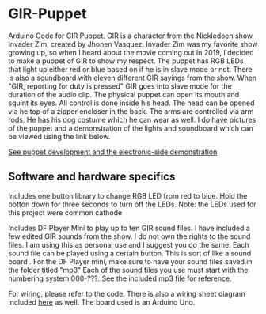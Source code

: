 # GIR-Puppet
Arduino Code for GIR Puppet. GIR is a character from the Nickledoen show Invader Zim, created by Jhonen Vasquez. Invader Zim was my favorite show growing up, so when I heard about the movie coming out in 2019, I decided to make a puppet of GIR to show my respect. The puppet has RGB LEDs that light up either red or blue based on if he is in slave mode or not. There is also a soundboard with eleven different GIR sayings from the show. When "GIR, reporting for duty is pressed" GIR goes into slave mode for the duration of the audio clip. The physical puppet can open its mouth and squint its eyes. All control is done inside his head. The head can be opened via he top of a zipper encloser in the back. The arms are controlled via arm rods. He has his dog costume which he can wear as well. I do have pictures of the puppet and a demonstration of the lights and soundboard which can be viewed using the link below. 

[See puppet development and the electronic-side demonstration](https://photos.app.goo.gl/zHn9fzXsvYNPt4DD8) 

## Software and hardware specifics ##

Includes one button library to change RGB LED from red to blue. Hold the botton down for three seconds to turn off the LEDs. 
Note: the LEDs used for this project were common cathode

Includes DF Player Mini to play up to ten GIR sound files. I have included a few edited GIR sounds from the show. I do not own the rights to the sound files. I am using this as personal use and I suggest you do the same. Each sound file can be played using a certain button. This is sort of like a sound board .
For the DF Player mini, make sure to have your sound files saved in the folder titled "mp3"
Each of the sound files you use must start with the numbering system 000-???. See the included mp3 file for reference.

For wiring, please refer to the code. There is also a wiring sheet diagram included [here](https://photos.app.goo.gl/krgFajUrMZVpeLBfA) as well. The board used is an Arduino Uno.
